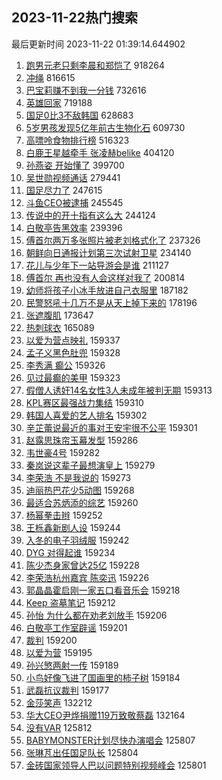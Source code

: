 ## 2023-11-22热门搜索 
最后更新时间 2023-11-22 01:39:14.644902 
1. [跑男元老只剩李晨和郑恺了](https://s.weibo.com/weibo?q=%23%E8%B7%91%E7%94%B7%E5%85%83%E8%80%81%E5%8F%AA%E5%89%A9%E6%9D%8E%E6%99%A8%E5%92%8C%E9%83%91%E6%81%BA%E4%BA%86%23&t=31&band_rank=1&Refer=top) 918264
1. [冲绳](https://s.weibo.com/weibo?q=%E5%86%B2%E7%BB%B3&t=31&band_rank=2&Refer=top) 816615
1. [巴宝莉赚不到我一分钱](https://s.weibo.com/weibo?q=%E5%B7%B4%E5%AE%9D%E8%8E%89%E8%B5%9A%E4%B8%8D%E5%88%B0%E6%88%91%E4%B8%80%E5%88%86%E9%92%B1&t=31&band_rank=4&Refer=top) 732616
1. [英雄回家](https://s.weibo.com/weibo?q=%23%E8%8B%B1%E9%9B%84%E5%9B%9E%E5%AE%B6%23&t=31&band_rank=3&Refer=top) 719188
1. [国足0比3不敌韩国](https://s.weibo.com/weibo?q=%E5%9B%BD%E8%B6%B30%E6%AF%943%E4%B8%8D%E6%95%8C%E9%9F%A9%E5%9B%BD&t=31&band_rank=5&Refer=top) 628683
1. [5岁男孩发现5亿年前古生物化石](https://s.weibo.com/weibo?q=%235%E5%B2%81%E7%94%B7%E5%AD%A9%E5%8F%91%E7%8E%B05%E4%BA%BF%E5%B9%B4%E5%89%8D%E5%8F%A4%E7%94%9F%E7%89%A9%E5%8C%96%E7%9F%B3%23&t=31&band_rank=6&Refer=top) 609730
1. [高嘌呤食物排行榜](https://s.weibo.com/weibo?q=%E9%AB%98%E5%98%8C%E5%91%A4%E9%A3%9F%E7%89%A9%E6%8E%92%E8%A1%8C%E6%A6%9C&t=31&band_rank=7&Refer=top) 516323
1. [白鹿王星越牵手 张凌赫belike](https://s.weibo.com/weibo?q=%E7%99%BD%E9%B9%BF%E7%8E%8B%E6%98%9F%E8%B6%8A%E7%89%B5%E6%89%8B%20%E5%BC%A0%E5%87%8C%E8%B5%ABbelike&t=31&band_rank=12&Refer=top) 404120
1. [孙燕姿 开始懂了](https://s.weibo.com/weibo?q=%E5%AD%99%E7%87%95%E5%A7%BF%20%E5%BC%80%E5%A7%8B%E6%87%82%E4%BA%86&t=31&band_rank=8&Refer=top) 399700
1. [吴世勋视频通话](https://s.weibo.com/weibo?q=%23%E5%90%B4%E4%B8%96%E5%8B%8B%E8%A7%86%E9%A2%91%E9%80%9A%E8%AF%9D%23&t=31&band_rank=9&Refer=top) 279441
1. [国足尽力了](https://s.weibo.com/weibo?q=%23%E5%9B%BD%E8%B6%B3%E5%B0%BD%E5%8A%9B%E4%BA%86%23&t=31&band_rank=10&Refer=top) 247615
1. [斗鱼CEO被逮捕](https://s.weibo.com/weibo?q=%23%E6%96%97%E9%B1%BCCEO%E8%A2%AB%E9%80%AE%E6%8D%95%23&t=31&band_rank=11&Refer=top) 245545
1. [传说中的开十指有这么大](https://s.weibo.com/weibo?q=%E4%BC%A0%E8%AF%B4%E4%B8%AD%E7%9A%84%E5%BC%80%E5%8D%81%E6%8C%87%E6%9C%89%E8%BF%99%E4%B9%88%E5%A4%A7&t=31&band_rank=12&Refer=top) 244124
1. [白敬亭告黑效率](https://s.weibo.com/weibo?q=%23%E7%99%BD%E6%95%AC%E4%BA%AD%E5%91%8A%E9%BB%91%E6%95%88%E7%8E%87%23&t=31&band_rank=13&Refer=top) 239396
1. [傅首尔两万多张照片被老刘格式化了](https://s.weibo.com/weibo?q=%23%E5%82%85%E9%A6%96%E5%B0%94%E4%B8%A4%E4%B8%87%E5%A4%9A%E5%BC%A0%E7%85%A7%E7%89%87%E8%A2%AB%E8%80%81%E5%88%98%E6%A0%BC%E5%BC%8F%E5%8C%96%E4%BA%86%23&t=31&band_rank=14&Refer=top) 237326
1. [朝鲜向日通报计划第三次试射卫星](https://s.weibo.com/weibo?q=%23%E6%9C%9D%E9%B2%9C%E5%90%91%E6%97%A5%E9%80%9A%E6%8A%A5%E8%AE%A1%E5%88%92%E7%AC%AC%E4%B8%89%E6%AC%A1%E8%AF%95%E5%B0%84%E5%8D%AB%E6%98%9F%23&t=31&band_rank=15&Refer=top) 234140
1. [花儿与少年下一站导游会是谁](https://s.weibo.com/weibo?q=%23%E8%8A%B1%E5%84%BF%E4%B8%8E%E5%B0%91%E5%B9%B4%E4%B8%8B%E4%B8%80%E7%AB%99%E5%AF%BC%E6%B8%B8%E4%BC%9A%E6%98%AF%E8%B0%81%23&t=31&band_rank=16&Refer=top) 211127
1. [傅首尔 再也没有人会这样对我了](https://s.weibo.com/weibo?q=%E5%82%85%E9%A6%96%E5%B0%94%20%E5%86%8D%E4%B9%9F%E6%B2%A1%E6%9C%89%E4%BA%BA%E4%BC%9A%E8%BF%99%E6%A0%B7%E5%AF%B9%E6%88%91%E4%BA%86&t=31&band_rank=19&Refer=top) 200814
1. [幼师将孩子小冰手放进自己衣服里](https://s.weibo.com/weibo?q=%23%E5%B9%BC%E5%B8%88%E5%B0%86%E5%AD%A9%E5%AD%90%E5%B0%8F%E5%86%B0%E6%89%8B%E6%94%BE%E8%BF%9B%E8%87%AA%E5%B7%B1%E8%A1%A3%E6%9C%8D%E9%87%8C%23&t=31&band_rank=17&Refer=top) 187182
1. [民警怒吼十几万不是从天上掉下来的](https://s.weibo.com/weibo?q=%23%E6%B0%91%E8%AD%A6%E6%80%92%E5%90%BC%E5%8D%81%E5%87%A0%E4%B8%87%E4%B8%8D%E6%98%AF%E4%BB%8E%E5%A4%A9%E4%B8%8A%E6%8E%89%E4%B8%8B%E6%9D%A5%E7%9A%84%23&t=31&band_rank=35&Refer=top) 178196
1. [张遮腹肌](https://s.weibo.com/weibo?q=%23%E5%BC%A0%E9%81%AE%E8%85%B9%E8%82%8C%23&t=31&band_rank=15&Refer=top) 173647
1. [热刺球衣](https://s.weibo.com/weibo?q=%E7%83%AD%E5%88%BA%E7%90%83%E8%A1%A3&t=31&band_rank=18&Refer=top) 165089
1. [以爱为营点映礼](https://s.weibo.com/weibo?q=%23%E4%BB%A5%E7%88%B1%E4%B8%BA%E8%90%A5%E7%82%B9%E6%98%A0%E7%A4%BC%23&t=31&band_rank=20&Refer=top) 159337
1. [孟子义黑色肚兜](https://s.weibo.com/weibo?q=%23%E5%AD%9F%E5%AD%90%E4%B9%89%E9%BB%91%E8%89%B2%E8%82%9A%E5%85%9C%23&t=31&band_rank=23&Refer=top) 159328
1. [李秀满 癫公](https://s.weibo.com/weibo?q=%E6%9D%8E%E7%A7%80%E6%BB%A1%20%E7%99%AB%E5%85%AC&t=31&band_rank=21&Refer=top) 159326
1. [见过最癫的美甲](https://s.weibo.com/weibo?q=%E8%A7%81%E8%BF%87%E6%9C%80%E7%99%AB%E7%9A%84%E7%BE%8E%E7%94%B2&t=31&band_rank=24&Refer=top) 159323
1. [假僧人诱奸14名女性3人未成年被判无期](https://s.weibo.com/weibo?q=%23%E5%81%87%E5%83%A7%E4%BA%BA%E8%AF%B1%E5%A5%B814%E5%90%8D%E5%A5%B3%E6%80%A73%E4%BA%BA%E6%9C%AA%E6%88%90%E5%B9%B4%E8%A2%AB%E5%88%A4%E6%97%A0%E6%9C%9F%23&t=31&band_rank=30&Refer=top) 159313
1. [KPL赛区最强战力集结](https://s.weibo.com/weibo?q=%23KPL%E8%B5%9B%E5%8C%BA%E6%9C%80%E5%BC%BA%E6%88%98%E5%8A%9B%E9%9B%86%E7%BB%93%23&t=31&band_rank=25&Refer=top) 159310
1. [韩国人喜爱的艺人排名](https://s.weibo.com/weibo?q=%23%E9%9F%A9%E5%9B%BD%E4%BA%BA%E5%96%9C%E7%88%B1%E7%9A%84%E8%89%BA%E4%BA%BA%E6%8E%92%E5%90%8D%23&t=31&band_rank=22&Refer=top) 159302
1. [辛芷蕾说最近的事对王安宇很不公平](https://s.weibo.com/weibo?q=%23%E8%BE%9B%E8%8A%B7%E8%95%BE%E8%AF%B4%E6%9C%80%E8%BF%91%E7%9A%84%E4%BA%8B%E5%AF%B9%E7%8E%8B%E5%AE%89%E5%AE%87%E5%BE%88%E4%B8%8D%E5%85%AC%E5%B9%B3%23&t=31&band_rank=26&Refer=top) 159301
1. [赵露思珠帘玉幕发型](https://s.weibo.com/weibo?q=%23%E8%B5%B5%E9%9C%B2%E6%80%9D%E7%8F%A0%E5%B8%98%E7%8E%89%E5%B9%95%E5%8F%91%E5%9E%8B%23&t=31&band_rank=29&Refer=top) 159286
1. [韦世豪4号](https://s.weibo.com/weibo?q=%E9%9F%A6%E4%B8%96%E8%B1%AA4%E5%8F%B7&t=31&band_rank=35&Refer=top) 159282
1. [秦岚说这辈子最想演皇上](https://s.weibo.com/weibo?q=%23%E7%A7%A6%E5%B2%9A%E8%AF%B4%E8%BF%99%E8%BE%88%E5%AD%90%E6%9C%80%E6%83%B3%E6%BC%94%E7%9A%87%E4%B8%8A%23&t=31&band_rank=31&Refer=top) 159279
1. [李荣浩 不是我说的](https://s.weibo.com/weibo?q=%E6%9D%8E%E8%8D%A3%E6%B5%A9%20%E4%B8%8D%E6%98%AF%E6%88%91%E8%AF%B4%E7%9A%84&t=31&band_rank=32&Refer=top) 159273
1. [迪丽热巴花少5动图](https://s.weibo.com/weibo?q=%23%E8%BF%AA%E4%B8%BD%E7%83%AD%E5%B7%B4%E8%8A%B1%E5%B0%915%E5%8A%A8%E5%9B%BE%23&t=31&band_rank=28&Refer=top) 159268
1. [最适合苏炳添的综艺](https://s.weibo.com/weibo?q=%E6%9C%80%E9%80%82%E5%90%88%E8%8B%8F%E7%82%B3%E6%B7%BB%E7%9A%84%E7%BB%BC%E8%89%BA&t=31&band_rank=34&Refer=top) 159260
1. [杨幂拳击辫](https://s.weibo.com/weibo?q=%E6%9D%A8%E5%B9%82%E6%8B%B3%E5%87%BB%E8%BE%AB&t=31&band_rank=27&Refer=top) 159252
1. [王栎鑫新剧人设](https://s.weibo.com/weibo?q=%E7%8E%8B%E6%A0%8E%E9%91%AB%E6%96%B0%E5%89%A7%E4%BA%BA%E8%AE%BE&t=31&band_rank=33&Refer=top) 159244
1. [入冬的电子羽绒服](https://s.weibo.com/weibo?q=%E5%85%A5%E5%86%AC%E7%9A%84%E7%94%B5%E5%AD%90%E7%BE%BD%E7%BB%92%E6%9C%8D&t=31&band_rank=44&Refer=top) 159242
1. [DYG 对得起谁](https://s.weibo.com/weibo?q=DYG%20%E5%AF%B9%E5%BE%97%E8%B5%B7%E8%B0%81&t=31&band_rank=37&Refer=top) 159234
1. [陈少杰身家曾达25亿](https://s.weibo.com/weibo?q=%23%E9%99%88%E5%B0%91%E6%9D%B0%E8%BA%AB%E5%AE%B6%E6%9B%BE%E8%BE%BE25%E4%BA%BF%23&t=31&band_rank=38&Refer=top) 159228
1. [李荣浩杭州嘉宾 陈奕迅](https://s.weibo.com/weibo?q=%E6%9D%8E%E8%8D%A3%E6%B5%A9%E6%9D%AD%E5%B7%9E%E5%98%89%E5%AE%BE%20%E9%99%88%E5%A5%95%E8%BF%85&t=31&band_rank=42&Refer=top) 159226
1. [郭晶晶霍启刚一家五口看音乐会](https://s.weibo.com/weibo?q=%23%E9%83%AD%E6%99%B6%E6%99%B6%E9%9C%8D%E5%90%AF%E5%88%9A%E4%B8%80%E5%AE%B6%E4%BA%94%E5%8F%A3%E7%9C%8B%E9%9F%B3%E4%B9%90%E4%BC%9A%23&t=31&band_rank=47&Refer=top) 159218
1. [Keep 盗墓笔记](https://s.weibo.com/weibo?q=Keep%20%E7%9B%97%E5%A2%93%E7%AC%94%E8%AE%B0&t=31&band_rank=43&Refer=top) 159212
1. [孙怡 为什么都在劝老刘放手](https://s.weibo.com/weibo?q=%E5%AD%99%E6%80%A1%20%E4%B8%BA%E4%BB%80%E4%B9%88%E9%83%BD%E5%9C%A8%E5%8A%9D%E8%80%81%E5%88%98%E6%94%BE%E6%89%8B&t=31&band_rank=41&Refer=top) 159206
1. [白敬亭工作室辟谣](https://s.weibo.com/weibo?q=%E7%99%BD%E6%95%AC%E4%BA%AD%E5%B7%A5%E4%BD%9C%E5%AE%A4%E8%BE%9F%E8%B0%A3&t=31&band_rank=39&Refer=top) 159201
1. [裁判](https://s.weibo.com/weibo?q=%E8%A3%81%E5%88%A4&t=31&band_rank=40&Refer=top) 159200
1. [以爱为营](https://s.weibo.com/weibo?q=%E4%BB%A5%E7%88%B1%E4%B8%BA%E8%90%A5&t=31&band_rank=48&Refer=top) 159195
1. [孙兴慜两射一传](https://s.weibo.com/weibo?q=%23%E5%AD%99%E5%85%B4%E6%85%9C%E4%B8%A4%E5%B0%84%E4%B8%80%E4%BC%A0%23&t=31&band_rank=45&Refer=top) 159189
1. [小鸟好像飞进了国画里的柿子树](https://s.weibo.com/weibo?q=%23%E5%B0%8F%E9%B8%9F%E5%A5%BD%E5%83%8F%E9%A3%9E%E8%BF%9B%E4%BA%86%E5%9B%BD%E7%94%BB%E9%87%8C%E7%9A%84%E6%9F%BF%E5%AD%90%E6%A0%91%23&t=31&band_rank=36&Refer=top) 159184
1. [武磊抗议裁判](https://s.weibo.com/weibo?q=%23%E6%AD%A6%E7%A3%8A%E6%8A%97%E8%AE%AE%E8%A3%81%E5%88%A4%23&t=31&band_rank=49&Refer=top) 159177
1. [金莎笑声](https://s.weibo.com/weibo?q=%23%E9%87%91%E8%8E%8E%E7%AC%91%E5%A3%B0%23&t=31&band_rank=46&Refer=top) 132212
1. [华大CEO尹烨捐赠119万致敬蔡磊](https://s.weibo.com/weibo?q=%23%E5%8D%8E%E5%A4%A7CEO%E5%B0%B9%E7%83%A8%E6%8D%90%E8%B5%A0119%E4%B8%87%E8%87%B4%E6%95%AC%E8%94%A1%E7%A3%8A%23&t=31&band_rank=50&Refer=top) 132164
1. [没有VAR](https://s.weibo.com/weibo?q=%E6%B2%A1%E6%9C%89VAR&t=31&band_rank=46&Refer=top) 125812
1. [BABYMONSTER计划尽快办演唱会](https://s.weibo.com/weibo?q=%23BABYMONSTER%E8%AE%A1%E5%88%92%E5%B0%BD%E5%BF%AB%E5%8A%9E%E6%BC%94%E5%94%B1%E4%BC%9A%23&t=31&band_rank=48&Refer=top) 125807
1. [张琳芃出任国足队长](https://s.weibo.com/weibo?q=%23%E5%BC%A0%E7%90%B3%E8%8A%83%E5%87%BA%E4%BB%BB%E5%9B%BD%E8%B6%B3%E9%98%9F%E9%95%BF%23&t=31&band_rank=49&Refer=top) 125804
1. [金砖国家领导人巴以问题特别视频峰会](https://s.weibo.com/weibo?q=%23%E9%87%91%E7%A0%96%E5%9B%BD%E5%AE%B6%E9%A2%86%E5%AF%BC%E4%BA%BA%E5%B7%B4%E4%BB%A5%E9%97%AE%E9%A2%98%E7%89%B9%E5%88%AB%E8%A7%86%E9%A2%91%E5%B3%B0%E4%BC%9A%23&t=31&band_rank=50&Refer=top) 125801
